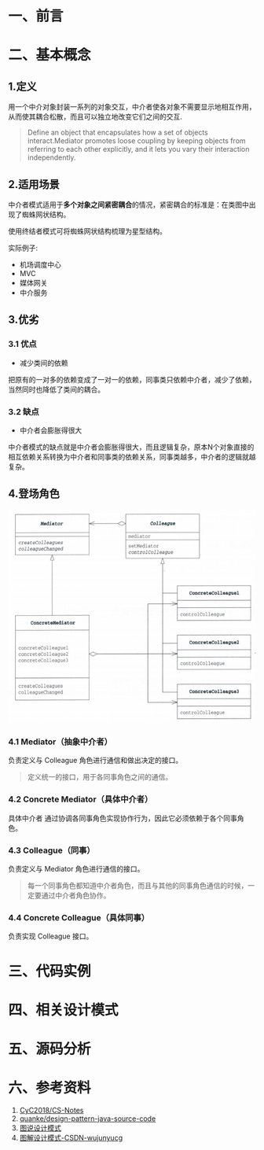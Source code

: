 # 一、前言


# 二、基本概念
## 1.定义

用一个中介对象封装一系列的对象交互，中介者使各对象不需要显示地相互作用，从而使其耦合松散，而且可以独立地改变它们之间的交互.

> Define an object that encapsulates how a set of objects interact.Mediator promotes loose coupling by keeping objects from referring to each other explicitly, and it lets you vary their interaction independently.





## 2.适用场景

中介者模式适用于**多个对象之间紧密耦合**的情况，紧密耦合的标准是：在类图中出现了蜘蛛网状结构。

使用终结者模式可将蜘蛛网状结构梳理为星型结构。



实际例子:

- 机场调度中心
- MVC
- 媒体网关
- 中介服务





## 3.优劣

### 3.1 优点

- 减少类间的依赖

把原有的一对多的依赖变成了一对一的依赖，同事类只依赖中介者，减少了依赖，当然同时也降低了类间的耦合。



### 3.2 缺点

- 中介者会膨胀得很大

中介者模式的缺点就是中介者会膨胀得很大，而且逻辑复杂，原本N个对象直接的相互依赖关系转换为中介者和同事类的依赖关系，同事类越多，中介者的逻辑就越复杂。



## 4.登场角色

![1542718304932](images/1542718304932.png)

### 4.1 Mediator（抽象中介者）

负责定义与 Colleague 角色进行通信和做出决定的接口。

> 定义统一的接口，用于各同事角色之间的通信。



### 4.2 Concrete Mediator（具体中介者）

具体中介者 通过协调各同事角色实现协作行为，因此它必须依赖于各个同事角色。



### 4.3 Colleague（同事）

负责定义与 Mediator 角色进行通信的接口。

> 每一个同事角色都知道中介者角色，而且与其他的同事角色通信的时候，一定要通过中介者角色协作。



### 4.4 Concrete Colleague（具体同事）

负责实现 Colleague 接口。








# 三、代码实例


# 四、相关设计模式

# 五、源码分析

# 六、参考资料
1. [CyC2018/CS-Notes](https://github.com/CyC2018/CS-Notes/blob/master/notes/%E8%AE%BE%E8%AE%A1%E6%A8%A1%E5%BC%8F.md) 
2. [quanke/design-pattern-java-source-code](https://github.com/quanke/design-pattern-java-source-code)
3. [图说设计模式](https://design-patterns.readthedocs.io/zh_CN/latest/)
4. [图解设计模式-CSDN-wujunyucg](https://blog.csdn.net/wujunyucg/article/category/7301352/1)